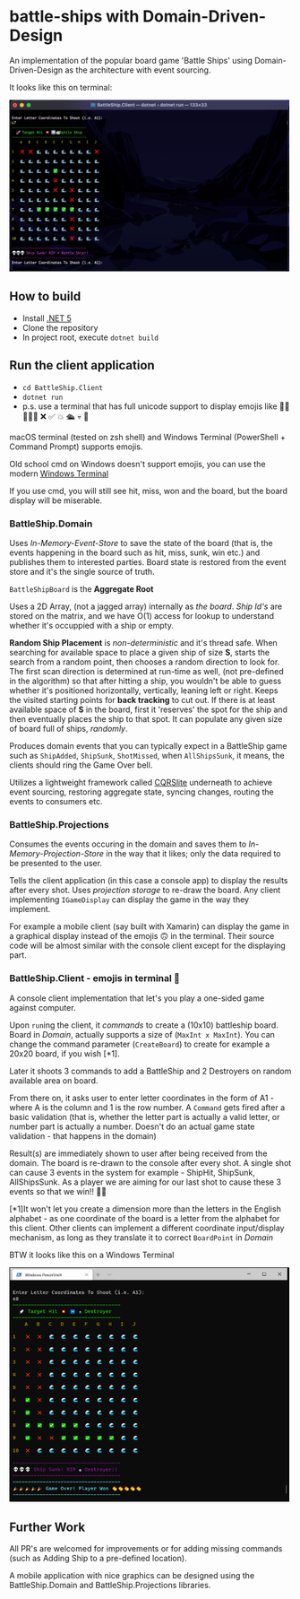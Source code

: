 # battle-ships with Domain-Driven-Design

An implementation of the popular board game 'Battle Ships' using Domain-Driven-Design as the architecture with event sourcing.

It looks like this on terminal:

<img src="https://github.com/ibo549/battle-ships/blob/main/game_looks_like_this_in_macos_terminal.png" width="500">

## How to build 
- Install [.NET 5](https://dotnet.microsoft.com/download/dotnet/5.0)
- Clone the repository
- In project root, execute `dotnet build`

## Run the client application
- `cd BattleShip.Client`
- `dotnet run`
- p.s. use a terminal that has full unicode support to display emojis like 🌊🌊🌊🌊🌊 ❌ ✅ 💥 🛳 💀 🎉 

macOS terminal (tested on zsh shell) and Windows Terminal (PowerShell + Command Prompt) supports emojis.

Old school cmd on Windows doesn't support emojis, you can use the modern [Windows Terminal](https://github.com/microsoft/terminal/releases/tag/v1.4.3243.0)

If you use cmd, you will still see hit, miss, won and the board, but the board display will be miserable. 

### BattleShip.Domain 
Uses _In-Memory-Event-Store_ to save the state of the board (that is, the events happening in the board such as hit, miss, sunk, win etc.) and publishes them to interested parties. 
Board state is restored from the event store and it's the single source of truth. 

`BattleShipBoard` is the **Aggregate Root** 

Uses a 2D Array, (not a jagged array) internally as _the board_. _Ship Id's_ are stored on the matrix, and we have O(1) access for lookup to understand whether it's occuppied with a ship or empty. 

**Random Ship Placement** is _non-deterministic_ and it's thread safe. 
When searching for available space to place a given ship of size **S**, starts the search from a random point, then chooses a random direction to look for.
The first scan direction is determined at run-time as well, (not pre-defined in the algorithm) so that after hitting a ship, you wouldn't be able to guess whether it's positioned horizontally, vertically, leaning left or right.
Keeps the visited starting points for **back tracking** to cut out. If there is at least available space of **S** in the board, first it 'reserves' the spot for the ship and then eventually places the ship to that spot. 
It can populate any given size of board full of ships, _randomly_.

Produces domain events that you can typically expect in a BattleShip game such as `ShipAdded`, `ShipSunk`, `ShotMissed`, when `AllShipsSunk`, it means, the clients should ring the Game Over bell. 

Utilizes a lightweight framework called [CQRSlite](https://github.com/gautema/CQRSlite) underneath to achieve event sourcing, restoring aggregate state, syncing changes, routing the events to consumers etc.

### BattleShip.Projections 
Consumes the events occuring in the domain and saves them to _In-Memory-Projection-Store_ in the way that it likes; only the data required to be presented to the user.

Tells the client application (in this case a console app) to display the results after every shot. Uses _projection storage_ to re-draw the board.
Any client implementing `IGameDisplay` can display the game in the way they implement.

For example a mobile client (say built with Xamarin) can display the game in a graphical display instead of the emojis 🙃 in the terminal.
Their source code will be almost similar with the console client except for the displaying part.

### BattleShip.Client - emojis in terminal 🥳
A console client implementation that let's you play a one-sided game against computer.

Upon `run`ing the client, it _commands_ to create a (10x10) battleship board. 
Board in _Domain_, actually supports a size of (`MaxInt x MaxInt`). 
You can change the command parameter (`CreateBoard`) to create for example a 20x20 board, if you wish [*1]. 

Later it shoots 3 commands to add a BattleShip and 2 Destroyers on random available area on board.

From there on, it asks user to enter letter coordinates in the form of A1 - where A is the column and 1 is the row number. 
A `Command` gets fired after a basic validation (that is, whether the letter part is actually a valid letter, or number part is actually a number. Doesn't do an actual game state validation - that happens in the domain) 

Result(s) are immediately shown to user after being received from the domain. The board is re-drawn to the console after every shot.
A single shot can cause 3 events in the system for example - ShipHit, ShipSunk, AllShipsSunk. As a player we are aiming for our last shot to cause these 3 events so that we win!! 🎉🎉

[*1]It won't let you create a dimension more than the letters in the English alphabet - as one coordinate of the board is a letter from the alphabet for this client.
Other clients can implement a different coordinate input/display mechanism, as long as they translate it to correct `BoardPoint` in _Domain_

BTW it looks like this on a Windows Terminal

<img src="https://github.com/ibo549/battle-ships/blob/main/winterminal.PNG" width="500">


## Further Work 
All PR's are welcomed for improvements or for adding missing commands (such as Adding Ship to a pre-defined location).

A mobile application with nice graphics can be designed using the BattleShip.Domain and BattleShip.Projections libraries.
